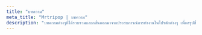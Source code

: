 ```yaml
---
title: "บทความ"
meta_title: "Mrtripop | บทความ"
description: "บทความต่างๆที่ได้รวบรวมและกลั่นออกมาจากประสบการณ์การทำงานในโปรดักต่างๆ เพื่อสรุปสิ่งที่ได้เรียนรู้"
---
```

